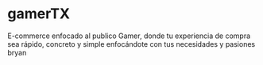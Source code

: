 # gamerTX
E-commerce enfocado al publico Gamer, donde tu experiencia de compra sea rápido, concreto y simple enfocándote con tus necesidades y pasiones bryan
